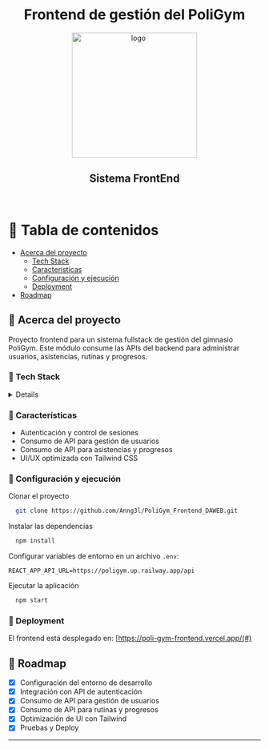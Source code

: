 <div align="center">
  <h1>Frontend de gestión del PoliGym</h1>
  <img src="https://res.cloudinary.com/dj60kni7n/image/upload/v1737169493/asdasd_cfkbbc.png" alt="logo" width="250" height="auto" />
  
  <h2>
    Sistema FrontEnd
  </h2>
</div>

<br />

<!-- Table of Contents -->
# :notebook_with_decorative_cover: Tabla de contenidos

- [Acerca del proyecto](#star2-about-the-project)
  * [Tech Stack](#space_invader-tech-stack)
  * [Características](#dart-features)
  * [Configuración y ejecución](#running-run-locally)
  * [Deployment](#triangular_flag_on_post-deployment)
- [Roadmap](#compass-roadmap)

<!-- About the Project -->
## :star2: Acerca del proyecto
<p>Proyecto frontend para un sistema fullstack de gestión del gimnasio PoliGym. Este módulo consume las APIs del backend para administrar usuarios, asistencias, rutinas y progresos.</p>

<!-- TechStack -->
### :space_invader: Tech Stack

<details>
  <ul>
    <li><a href="https://react.dev/">React.js</a></li>
    <li><a href="https://axios-http.com/">Axios</a></li>
    <li><a href="https://tailwindcss.com/">Tailwind CSS</a></li>
  </ul>
</details>

<!-- Features -->
### :dart: Características

- Autenticación y control de sesiones
- Consumo de API para gestión de usuarios
- Consumo de API para asistencias y progresos
- UI/UX optimizada con Tailwind CSS

<!-- Run Locally -->
### :running: Configuración y ejecución

Clonar el proyecto

```bash
  git clone https://github.com/Anng3l/PoliGym_Frontend_DAWEB.git
```

Instalar las dependencias

```bash
  npm install
```

Configurar variables de entorno en un archivo `.env`:

```env
REACT_APP_API_URL=https://poligym.up.railway.app/api
```

Ejecutar la aplicación

```bash
  npm start
```

### :triangular_flag_on_post: Deployment

El frontend está desplegado en: [https://poli-gym-frontend.vercel.app/(#)  

<!-- Roadmap -->
## :compass: Roadmap

* [x] Configuración del entorno de desarrollo  
* [x] Integración con API de autenticación  
* [x] Consumo de API para gestión de usuarios  
* [x] Consumo de API para rutinas y progresos  
* [x] Optimización de UI con Tailwind  
* [x] Pruebas y Deploy  

---
